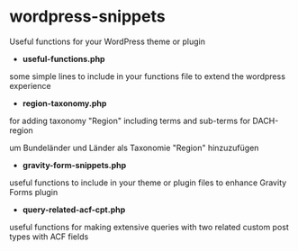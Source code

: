 # wordpress-snippets
Useful functions for your WordPress theme or plugin


* **useful-functions.php**

some simple lines to include in your functions file to extend the wordpress experience


* **region-taxonomy.php**

for adding taxonomy "Region" including terms and sub-terms for DACH-region

um Bundeländer und Länder als Taxonomie "Region" hinzuzufügen


* **gravity-form-snippets.php**

useful functions to include in your theme or plugin files to enhance Gravity Forms plugin


* **query-related-acf-cpt.php**

useful functions for making extensive queries with two related custom post types with ACF fields
